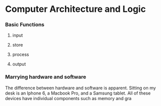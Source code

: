 # Computer Architecture and Logic


### Basic Functions
1. input

2. store

3. process

4. output


### Marrying hardware and software

The difference between hardware and software is apparent.  Sitting on my desk is an Iphone 6, a Macbook Pro, and a Samsung tablet.  All of these devices have individual components such as memory and gra
